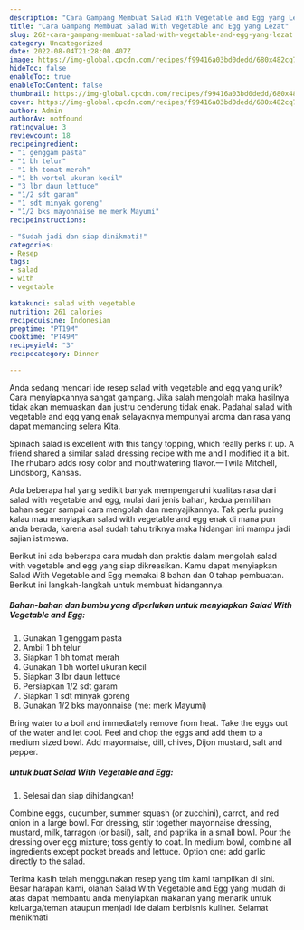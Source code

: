 ```yaml
---
description: "Cara Gampang Membuat Salad With Vegetable and Egg yang Lezat"
title: "Cara Gampang Membuat Salad With Vegetable and Egg yang Lezat"
slug: 262-cara-gampang-membuat-salad-with-vegetable-and-egg-yang-lezat
category: Uncategorized
date: 2022-08-04T21:28:00.407Z
image: https://img-global.cpcdn.com/recipes/f99416a03bd0dedd/680x482cq70/salad-with-vegetable-and-egg-foto-resep-utama.jpg
hideToc: false
enableToc: true
enableTocContent: false
thumbnail: https://img-global.cpcdn.com/recipes/f99416a03bd0dedd/680x482cq70/salad-with-vegetable-and-egg-foto-resep-utama.jpg
cover: https://img-global.cpcdn.com/recipes/f99416a03bd0dedd/680x482cq70/salad-with-vegetable-and-egg-foto-resep-utama.jpg
author: Admin
authorAv: notfound
ratingvalue: 3
reviewcount: 18
recipeingredient:
- "1 genggam pasta"
- "1 bh telur"
- "1 bh tomat merah"
- "1 bh wortel ukuran kecil"
- "3 lbr daun lettuce"
- "1/2 sdt garam"
- "1 sdt minyak goreng"
- "1/2 bks mayonnaise me merk Mayumi"
recipeinstructions:

- "Sudah jadi dan siap dinikmati!"
categories:
- Resep
tags:
- salad
- with
- vegetable

katakunci: salad with vegetable 
nutrition: 261 calories
recipecuisine: Indonesian
preptime: "PT19M"
cooktime: "PT49M"
recipeyield: "3"
recipecategory: Dinner

---
```





Anda sedang mencari ide resep salad with vegetable and egg yang unik? Cara menyiapkannya sangat gampang. Jika salah mengolah maka hasilnya tidak akan memuaskan dan justru cenderung tidak enak. Padahal salad with vegetable and egg yang enak selayaknya mempunyai aroma dan rasa yang dapat memancing selera Kita.





Spinach salad is excellent with this tangy topping, which really perks it up. A friend shared a similar salad dressing recipe with me and I modified it a bit. The rhubarb adds rosy color and mouthwatering flavor.—Twila Mitchell, Lindsborg, Kansas.

Ada beberapa hal yang sedikit banyak mempengaruhi kualitas rasa dari salad with vegetable and egg, mulai dari jenis bahan, kedua pemilihan bahan segar sampai cara mengolah dan menyajikannya. Tak perlu pusing kalau mau menyiapkan salad with vegetable and egg enak di mana pun anda berada, karena asal sudah tahu triknya maka hidangan ini mampu jadi sajian istimewa.






Berikut ini ada beberapa cara mudah dan praktis dalam mengolah salad with vegetable and egg yang siap dikreasikan. Kamu dapat menyiapkan Salad With Vegetable and Egg memakai 8 bahan dan 0 tahap pembuatan. Berikut ini langkah-langkah untuk membuat hidangannya.

<!--inarticleads1-->

##### Bahan-bahan dan bumbu yang diperlukan untuk menyiapkan Salad With Vegetable and Egg:

1. Gunakan 1 genggam pasta
1. Ambil 1 bh telur
1. Siapkan 1 bh tomat merah
1. Gunakan 1 bh wortel ukuran kecil
1. Siapkan 3 lbr daun lettuce
1. Persiapkan 1/2 sdt garam
1. Siapkan 1 sdt minyak goreng
1. Gunakan 1/2 bks mayonnaise (me: merk Mayumi)


Bring water to a boil and immediately remove from heat. Take the eggs out of the water and let cool. Peel and chop the eggs and add them to a medium sized bowl. Add mayonnaise, dill, chives, Dijon mustard, salt and pepper. 

<!--inarticleads2-->

#####  untuk buat Salad With Vegetable and Egg:


1. Selesai dan siap dihidangkan!

Combine eggs, cucumber, summer squash (or zucchini), carrot, and red onion in a large bowl. For dressing, stir together mayonnaise dressing, mustard, milk, tarragon (or basil), salt, and paprika in a small bowl. Pour the dressing over egg mixture; toss gently to coat. In medium bowl, combine all ingredients except pocket breads and lettuce. Option one: add garlic directly to the salad. 

Terima kasih telah menggunakan resep yang tim kami tampilkan di sini. Besar harapan kami, olahan Salad With Vegetable and Egg yang mudah di atas dapat membantu anda menyiapkan makanan yang menarik untuk keluarga/teman ataupun menjadi ide dalam berbisnis kuliner. Selamat menikmati
